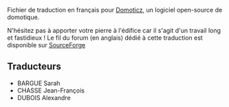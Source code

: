 Fichier de traduction en français pour [Domoticz](http://www.domoticz.com/), un logiciel open-source de domotique.

N'hésitez pas à apporter votre pierre à l'édifice car il s'agit d'un travail long et fastidieux !
Le fil du forum (en anglais) dédié à cette traduction est disponible sur [SourceForge](https://sourceforge.net/p/domoticz/discussion/languagetr/thread/b3ff490f/)

## Traducteurs
* BARGUE Sarah
* CHASSE Jean-François
* DUBOIS Alexandre

